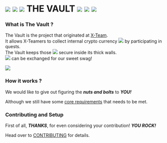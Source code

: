 # ![](https://raw.githubusercontent.com/snipe/awesome-emoji/master/mario/Coin-Pip.gif) ![](https://raw.githubusercontent.com/snipe/awesome-emoji/master/mario/Coin-Pip.gif) ![](https://raw.githubusercontent.com/snipe/awesome-emoji/master/mario/Coin-Pip.gif) THE VAULT ![](https://raw.githubusercontent.com/snipe/awesome-emoji/master/mario/Coin-Pip.gif) ![](https://raw.githubusercontent.com/snipe/awesome-emoji/master/mario/Coin-Pip.gif) ![](https://raw.githubusercontent.com/snipe/awesome-emoji/master/mario/Coin-Pip.gif)

### What is The Vault ?

The Vault is the project that originated at [X-Team](http://x-team.com).<br>It allows X-Teamers to collect internal crypto currency ![](https://raw.githubusercontent.com/snipe/awesome-emoji/master/mario/Coin-Pip.gif) by participating in quests.<br>The Vault keeps those ![](https://raw.githubusercontent.com/snipe/awesome-emoji/master/mario/Coin-Pip.gif) secure inside its thick walls.<br>![](https://raw.githubusercontent.com/snipe/awesome-emoji/master/mario/Coin-Pip.gif) can be exchanged for our sweet swag!

![](https://user-images.githubusercontent.com/1003372/31174665-a82f1678-a90c-11e7-9cd2-0d29d727857e.gif)

### How it works ?

We would like to give out figuring the ***nuts and bolts*** to ***YOU!***

Although we still have some [core requirements](https://github.com/x-team/the-vault/milestone/1) that needs to be met.

### Contributing and Setup

First of all, ***THANKS***, for even considering your contribution! ***YOU ROCK!***

Head over to  [CONTRIBUTING](https://github.com/x-team/the-vault/blob/master/CONTRIBUTING.md) for details.

